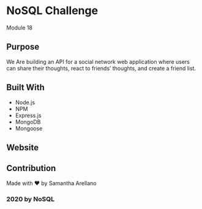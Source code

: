# NoSQL Challenge
Module 18

## Purpose
We Are building an API for a social network web application where users can share their thoughts, react to friends’ thoughts, and create a friend list. 

## Built With
* Node.js
* NPM
* Express.js
* MongoDB
* Mongoose

## Website


## Contribution
Made with ❤️ by Samantha Arellano

### 2020 by NoSQL
